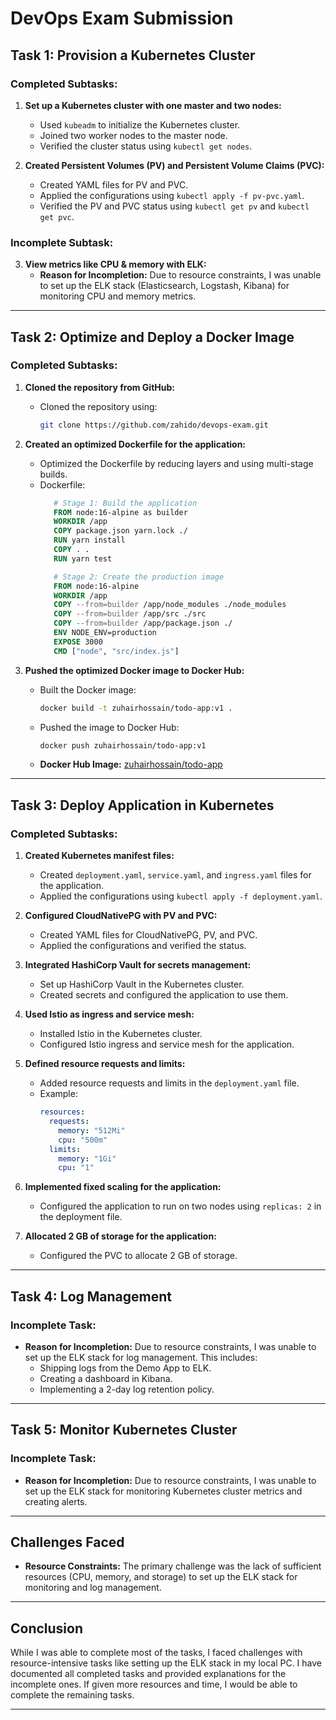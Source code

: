 # DevOps Exam Submission

## Task 1: Provision a Kubernetes Cluster

### Completed Subtasks:
1. **Set up a Kubernetes cluster with one master and two nodes:**
   - Used `kubeadm` to initialize the Kubernetes cluster.
   - Joined two worker nodes to the master node.
   - Verified the cluster status using `kubectl get nodes`.

2. **Created Persistent Volumes (PV) and Persistent Volume Claims (PVC):**
   - Created YAML files for PV and PVC.
   - Applied the configurations using `kubectl apply -f pv-pvc.yaml`.
   - Verified the PV and PVC status using `kubectl get pv` and `kubectl get pvc`.

### Incomplete Subtask:
3. **View metrics like CPU & memory with ELK:**
   - **Reason for Incompletion:** Due to resource constraints, I was unable to set up the ELK stack (Elasticsearch, Logstash, Kibana) for monitoring CPU and memory metrics.

---

## Task 2: Optimize and Deploy a Docker Image

### Completed Subtasks:
1. **Cloned the repository from GitHub:**
   - Cloned the repository using:
     ```bash
     git clone https://github.com/zahido/devops-exam.git
     ```

2. **Created an optimized Dockerfile for the application:**
   - Optimized the Dockerfile by reducing layers and using multi-stage builds.
   - Dockerfile:
     ```Dockerfile
        # Stage 1: Build the application
        FROM node:16-alpine as builder
        WORKDIR /app
        COPY package.json yarn.lock ./
        RUN yarn install
        COPY . .
        RUN yarn test

        # Stage 2: Create the production image
        FROM node:16-alpine
        WORKDIR /app
        COPY --from=builder /app/node_modules ./node_modules
        COPY --from=builder /app/src ./src
        COPY --from=builder /app/package.json ./
        ENV NODE_ENV=production
        EXPOSE 3000
        CMD ["node", "src/index.js"]
     ```

3. **Pushed the optimized Docker image to Docker Hub:**
   - Built the Docker image:
     ```bash
     docker build -t zuhairhossain/todo-app:v1 .
     ```
   - Pushed the image to Docker Hub:
     ```bash
     docker push zuhairhossain/todo-app:v1
     ```
   - **Docker Hub Image:** [zuhairhossain/todo-app](https://hub.docker.com/r/zuhairhossain/todo-app)

---

## Task 3: Deploy Application in Kubernetes

### Completed Subtasks:
1. **Created Kubernetes manifest files:**
   - Created `deployment.yaml`, `service.yaml`, and `ingress.yaml` files for the application.
   - Applied the configurations using `kubectl apply -f deployment.yaml`.

2. **Configured CloudNativePG with PV and PVC:**
   - Created YAML files for CloudNativePG, PV, and PVC.
   - Applied the configurations and verified the status.

3. **Integrated HashiCorp Vault for secrets management:**
   - Set up HashiCorp Vault in the Kubernetes cluster.
   - Created secrets and configured the application to use them.

4. **Used Istio as ingress and service mesh:**
   - Installed Istio in the Kubernetes cluster.
   - Configured Istio ingress and service mesh for the application.

5. **Defined resource requests and limits:**
   - Added resource requests and limits in the `deployment.yaml` file.
   - Example:
     ```yaml
     resources:
       requests:
         memory: "512Mi"
         cpu: "500m"
       limits:
         memory: "1Gi"
         cpu: "1"
     ```

6. **Implemented fixed scaling for the application:**
   - Configured the application to run on two nodes using `replicas: 2` in the deployment file.

7. **Allocated 2 GB of storage for the application:**
   - Configured the PVC to allocate 2 GB of storage.

---

## Task 4: Log Management

### Incomplete Task:
- **Reason for Incompletion:** Due to resource constraints, I was unable to set up the ELK stack for log management. This includes:
  - Shipping logs from the Demo App to ELK.
  - Creating a dashboard in Kibana.
  - Implementing a 2-day log retention policy.

---

## Task 5: Monitor Kubernetes Cluster

### Incomplete Task:
- **Reason for Incompletion:** Due to resource constraints, I was unable to set up the ELK stack for monitoring Kubernetes cluster metrics and creating alerts.

---

## Challenges Faced
- **Resource Constraints:** The primary challenge was the lack of sufficient resources (CPU, memory, and storage) to set up the ELK stack for monitoring and log management.
---

## Conclusion
While I was able to complete most of the tasks, I faced challenges with resource-intensive tasks like setting up the ELK stack in my local PC. I have documented all completed tasks and provided explanations for the incomplete ones. If given more resources and time, I would be able to complete the remaining tasks.

---